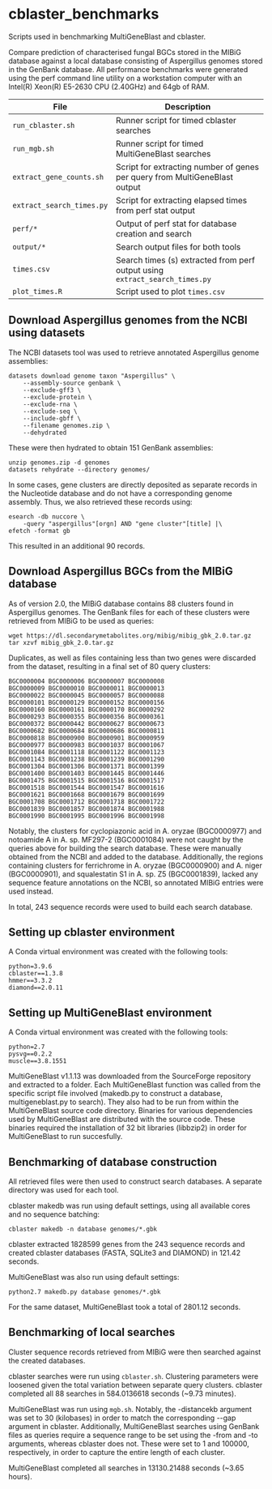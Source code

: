 # cblaster_benchmarks
Scripts used in benchmarking MultiGeneBlast and cblaster.

Compare prediction of characterised fungal BGCs stored in the MIBiG database against a local database consisting of Aspergillus genomes stored in the GenBank database.
All performance benchmarks were generated using the perf command line utility on a workstation computer with an Intel(R) Xeon(R) E5-2630 CPU (2.40GHz) and 64gb of RAM.

| File | Description |
| ---- | ----------- |
| ``run_cblaster.sh`` | Runner script for timed cblaster searches |
| ``run_mgb.sh`` | Runner script for timed MultiGeneBlast searches |
| ``extract_gene_counts.sh`` | Script for extracting number of genes per query from MultiGeneBlast output |
| ``extract_search_times.py`` | Script for extracting elapsed times from perf stat output |
| ``perf/*`` | Output of perf stat for database creation and search |
| ``output/*`` | Search output files for both tools |
| ``times.csv`` | Search times (s) extracted from perf output using ``extract_search_times.py`` |
| ``plot_times.R`` | Script used to plot ``times.csv`` |

## Download Aspergillus genomes from the NCBI using datasets
The NCBI datasets tool was used to retrieve annotated Aspergillus genome assemblies:

	datasets download genome taxon "Aspergillus" \
		--assembly-source genbank \
		--exclude-gff3 \
		--exclude-protein \
		--exclude-rna \
		--exclude-seq \
		--include-gbff \
		--filename genomes.zip \
		--dehydrated

These were then hydrated to obtain 151 GenBank assemblies:

	unzip genomes.zip -d genomes
	datasets rehydrate --directory genomes/

In some cases, gene clusters are directly deposited as separate records in the Nucleotide database and do not have a corresponding genome assembly.
Thus, we also retrieved these records using:

	esearch -db nuccore \
		-query "aspergillus"[orgn] AND "gene cluster"[title] |\
	efetch -format gb

This resulted in an additional 90 records.

## Download Aspergillus BGCs from the MIBiG database
As of version 2.0, the MIBiG database contains 88 clusters found in Aspergillus genomes.
The GenBank files for each of these clusters were retrieved from MIBiG to be used as queries:

	wget https://dl.secondarymetabolites.org/mibig/mibig_gbk_2.0.tar.gz
	tar xzvf mibig_gbk_2.0.tar.gz

Duplicates, as well as files containing less than two genes were discarded from the dataset, resulting in a final set of 80 query clusters:

	BGC0000004 BGC0000006 BGC0000007 BGC0000008
	BGC0000009 BGC0000010 BGC0000011 BGC0000013
	BGC0000022 BGC0000045 BGC0000057 BGC0000088
	BGC0000101 BGC0000129 BGC0000152 BGC0000156
	BGC0000160 BGC0000161 BGC0000170 BGC0000292
	BGC0000293 BGC0000355 BGC0000356 BGC0000361
	BGC0000372 BGC0000442 BGC0000627 BGC0000673
	BGC0000682 BGC0000684 BGC0000686 BGC0000811
	BGC0000818 BGC0000900 BGC0000901 BGC0000959
	BGC0000977 BGC0000983 BGC0001037 BGC0001067
	BGC0001084 BGC0001118 BGC0001122 BGC0001123
	BGC0001143 BGC0001238 BGC0001239 BGC0001290
	BGC0001304 BGC0001306 BGC0001371 BGC0001399
	BGC0001400 BGC0001403 BGC0001445 BGC0001446
	BGC0001475 BGC0001515 BGC0001516 BGC0001517
	BGC0001518 BGC0001544 BGC0001547 BGC0001616
	BGC0001621 BGC0001668 BGC0001679 BGC0001699
	BGC0001708 BGC0001712 BGC0001718 BGC0001722
	BGC0001839 BGC0001857 BGC0001874 BGC0001988
	BGC0001990 BGC0001995 BGC0001996 BGC0001998

Notably, the clusters for cyclopiazonic acid in A. oryzae (BGC0000977) and notoamide A in A. sp. MF297-2 (BGC0001084) were not caught by the queries above for building the search database.
These were manually obtained from the NCBI and added to the database.
Additionally, the regions containing clusters for ferrichrome in A. oryzae (BGC0000900) and A. niger (BGC0000901), and squalestatin S1 in A. sp. Z5 (BGC0001839), lacked any sequence feature annotations on the NCBI, so annotated MIBiG entries were used instead.

In total, 243 sequence records were used to build each search database.

## Setting up cblaster environment
A Conda virtual environment was created with the following tools:

	python=3.9.6
	cblaster==1.3.8
	hmmer==3.3.2
	diamond==2.0.11

## Setting up MultiGeneBlast environment
A Conda virtual environment was created with the following tools:

	python=2.7
	pysvg==0.2.2
	muscle==3.8.1551

MultiGeneBlast v1.1.13 was downloaded from the SourceForge repository and extracted to a folder.
Each MultiGeneBlast function was called from the specific script file involved (makedb.py to construct a database, multigeneblast.py to search).
They also had to be run from within the MultiGeneBlast source code directory.
Binaries for various dependencies used by MultiGeneBlast are distributed with the source code.
These binaries required the installation of 32 bit libraries (libbzip2) in order for MultiGeneBlast to run succesfully.

## Benchmarking of database construction
All retrieved files were then used to construct search databases.
A separate directory was used for each tool.

cblaster makedb was run using default settings, using all available cores and no sequence batching:

	cblaster makedb -n database genomes/*.gbk

cblaster extracted 1828599 genes from the 243 sequence records and created cblaster databases (FASTA, SQLite3 and DIAMOND) in 121.42 seconds.

MultiGeneBlast was also run using default settings:

	python2.7 makedb.py database genomes/*.gbk

For the same dataset, MultiGeneBlast took a total of 2801.12 seconds.

## Benchmarking of local searches
Cluster sequence records retrieved from MIBiG were then searched against the created databases.

cblaster searches were run using ``cblaster.sh``.
Clustering parameters were loosened given the total variation between separate query clusters.
cblaster completed all 88 searches in 584.0136618 seconds (~9.73 minutes).

MultiGeneBlast was run using ``mgb.sh``.
Notably, the -distancekb argument was set to 30 (kilobases) in order to match the corresponding --gap argument in cblaster.
Additionally, MultiGeneBlast searches using GenBank files as queries require a sequence range to be set using the -from and -to arguments, whereas cblaster does not.
These were set to 1 and 100000, respectively, in order to capture the entire length of each cluster.

MultiGeneBlast completed all searches in 13130.21488 seconds (~3.65 hours).
